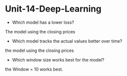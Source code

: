 # Unit-14-Deep-Learning

- Which model has a lower loss?

The model using the closing prices

- Which model tracks the actual values better over time?

the model using the closing prices

- Which window size works best for the model?

the Window = 10 works best.